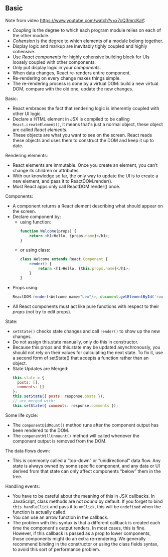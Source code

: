 ## Basic

Note from video https://www.youtube.com/watch?v=x7cQ3mrcKaY:
- *Coupling* is the degree to which each program module relies on each of the other module.
- *Cohension* is the degree to which elements of a module belong together.
- Display logic and markup are inevitably tighly coupled and highly cohensive.
- Use *React components* for highly cohensive building block for UIs loosely coupled with other components.
- Only put display logic in your *components*.
- When data changes, React re-renders entire component.
- Re-rendering on every change makes things simple.
- The re-rendering process is done by a virtual DOM: build a new virtual DOM, compare with the old one, update the new changes.

Basic:
- React embraces the fact that rendering logic is inherently coupled with other UI logic.
- Declare a HTML element in JSX is compiled to be calling `React.createElement()`, it means that's just a normal object, these object are called *React elements*.
- These objects are what you want to see on the screen. React reads these objects and uses them to construct the DOM and keep it up to date.

Rendering elements:
- React elements are immutable. Once you create an element, you can’t change its children or attributes.
- With our knowledge so far, the only way to update the UI is to create a new element, and pass it to ReactDOM.render().
- Most React apps only call ReactDOM.render() once.

Components:
- A component returns a React element describing what should appear on the screen.
- Declare component by:
    + using function:
        ```js
        function Welcome(props) {
            return <h1>Hello, {props.name}</h1>;
        }
        ```
    + or using class:
        ```js
        class Welcome extends React.Component {
            render() {
                return <h1>Hello, {this.props.name}</h1>;
            }
        }
        ```
- Props using:
    ```js
    ReactDOM.render(<Welcome name="Leo"/>, document.getElementById('root'));
    ```
- All React components must act like pure functions with respect to their *props* (not try to edit props).

State:
- `setState()` checks state changes and call `render()` to show up the new changes.
- Do not assign this.state manually, only do this in constructor.
- Because this.props and this.state may be updated asynchronously, you should not rely on their values for calculating the next state. To fix it, use a second form of setState() that accepts a function rather than an object.
- State Updates are Merged:
    ```js
    this.state = {
      posts: [],
      comments: []
    };
    this.setState({ posts: response.posts });
    // are merged with:
    this.setState({ comments: response.comments });
    ```

Some life cycle:
- The `componentDidMount()` method runs after the component output has been rendered to the DOM.
- The `componentWillUnmount()` method will called whenever the component output is removed from the DOM.

The data flows down:
- This is commonly called a “top-down” or “unidirectional” data flow. Any state is always owned by some specific component, and any data or UI derived from that state can only affect components “below” them in the tree.

Handling events:
- You have to be careful about the meaning of this in JSX callbacks. In JavaScript, class methods are not *bound* by default. If you forget to bind `this.handleClick` and pass it to `onClick`, this will be `undefined` when the function is actually called.
- You can use an arrow function in the callback.
- The problem with this syntax is that a different callback is created each time the component's output renders. In most cases, this is fine. However, if this callback is passed as a prop to lower components, those components might do an extra re-rendering. We generally recommend binding in the constructor or using the class fields syntax, to avoid this sort of performance problem.
